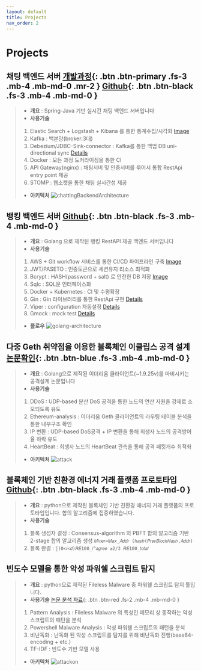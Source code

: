 ```yaml
---
layout: default
title: Projects
nav_order: 2
---
```


# Projects

## **채팅 백엔드 서버** [개발과정](https://ghkdqhrbals.github.io/categories/%EC%B1%84%ED%8C%85%EC%84%9C%EB%B2%84-%ED%94%84%EB%A1%9C%EC%A0%9D%ED%8A%B8/){: .btn .btn-primary .fs-3 .mb-4 .mb-md-0 .mr-2 } [Github](https://github.com/ghkdqhrbals/spring-chatting-server){: .btn .btn-black .fs-3 .mb-4 .mb-md-0 }
> * **개요** : Spring-Java 기반 실시간 채팅 백엔드 서버입니다
> * **사용기술**
> 1. Elastic Search + Logstash + Kibana 를 통한 통계수집/시각화 [Image](https://ghkdqhrbals.github.io/assets/img/es/5.png)
> 2. Kafka : 백본망(broker:3대)
> 3. Debezium/JDBC-Sink-connector : Kafka를 통한 백업 DB uni-directional sync [Details](https://ghkdqhrbals.github.io/posts/chatting(9)/)
> 4. Docker : 모든 과정 도커라이징을 통한 CI
> 5. API Gateway(nginx) : 채팅서버 및 인증서버를 묶어서 통합 RestApi entry point 제공
> 6. STOMP : 웹소켓을 통한 채팅 실시간성 제공
> * **아키텍처**
> ![chattingBackendArchitecture](../../assets/images/v3.1.0.png)


## **뱅킹 백엔드 서버** [Github](https://github.com/ghkdqhrbals/golang-backend-master){: .btn .btn-black .fs-3 .mb-4 .mb-md-0 }
> * **개요** : Golang 으로 제작된 뱅킹 RestAPI 제공 백엔드 서버입니다
> * **사용기술**
> 1. AWS + Git workflow 서비스를 통한 CI/CD 파이프라인 구축 [Image](https://ghkdqhrbals.github.io/assets/img/golang/deploy.jpeg)
> 2. JWT/PASETO : 인증토큰으로 세션유지 리소스 최적화
> 3. Bcrypt : HASH(password + salt) 로 안전한 DB 저장 [Image](https://ghkdqhrbals.github.io/assets/img/golang/safe-password-storing.jpeg)
> 4. Sqlc : SQL문 인터페이스화
> 5. Docker + Kubernetes : CI 및 수평확장
> 6. Gin : Gin 라이브러리를 통한 RestApi 구현 [Details](https://github.com/ghkdqhrbals/golang-backend-master/wiki/ghkdqhrbals:gin)
> 7. Viper : configuration 자동설정 [Details](https://github.com/ghkdqhrbals/golang-backend-master/wiki/ghkdqhrbals:viper)
> 8. Gmock : mock test [Details](https://github.com/ghkdqhrbals/golang-backend-master/wiki/ghkdqhrbals:mockdb)
> * **플로우**
> ![golang-architecture](../../assets/images/api-multi-thread.jpeg)


## **다중 Geth 취약점을 이용한 블록체인 이클립스 공격 설계** [논문확인](https://scienceon.kisti.re.kr/srch/selectPORSrchArticleOrgnl.do?cn=DIKO0016457502){: .btn .btn-blue .fs-3 .mb-4 .mb-md-0 }
> * **개요** : Golang으로 제작된 이더리움 클라이언트(~1.9.25v)를 마비시키는 공격설계 논문입니다
> * **사용기술**
> 1. DDoS : UDP-based 분산 DoS 공격을 통한 노드의 연산 자원을 강제로 소모되도록 유도
> 2. Ethereum-analysis : 이더리움 Geth 클라이언트의 라우팅 테이블 분석을 통한 내부구조 확인
> 3. IP 변환 : UDP-based DoS공격 + IP 변환을 통해 희생자 노드의 공격방어율 하락 유도
> 4. HeartBeat : 희생자 노드의 HeartBeat 관측을 통해 공격 패킷개수 최적화
> * **아키텍처**
> ![attack](../../assets/images/attack.png)


## **블록체인 기반 친환경 에너지 거래 플랫폼 프로토타입** [Github](https://github.com/ghkdqhrbals/blockchain-with-python){: .btn .btn-black .fs-3 .mb-4 .mb-md-0 }
> * **개요** : python으로 제작된 블록체인 기반 친환경 에너지 거래 플랫폼의 프로토타입입니다. 합의 알고리즘에 집중하였습니다.
> * **사용기술**
> 1. 블록 생성자 결정 : Consensus-algorithm 의 PBFT 합의 알고리즘 기반 2-stage 합의 알고리즘 생성 `𝑀𝑖𝑛𝑒𝑟=𝑀𝑎𝑥_𝐴𝑑𝑑𝑟 (ℎ𝑎𝑠ℎ(𝑃𝑟𝑒𝑣𝐵𝑙𝑜𝑐𝑘𝐻𝑎𝑠ℎ,𝐴𝑑𝑑𝑟)`
> 2. 블록 완결 : `∑(0<𝑖<𝑑)𝑅𝐸100_𝑖^𝑎𝑔𝑟𝑒𝑒 ≥2/3 𝑅𝐸100_𝑡𝑜𝑡𝑎𝑙`

## **빈도수 모델을 통한 악성 파워쉘 스크립트 탐지**
> * **개요** : python으로 제작된 Fileless Malware 중 파워쉘 스크립트 탐지 툴입니다.
> * **사용기술** [논문 분석 자료](https://ghkdqhrbals.github.io/assets/img/golang/study-powershell-malware.pdf){: .btn .btn-red .fs-2 .mb-4 .mb-md-0 }
> 1. Pattern Analysis : Fileless Malware 의 특성인 메모리 상 동작하는 악성 스크립트의 패턴을 분석
> 2. Powershell Malware Analysis : 악성 파워쉘 스크립트의 패턴을 분석
> 3. 비난독화 : 난독화 된 악성 스크립트를 탐지를 위해 비난독화 진행(base64-encoding + etc.)
> 4. TF-IDF : 빈도수 기반 모델 사용
>
> * **아키텍처**
> ![attackon](../../assets/images/powershell2.png)